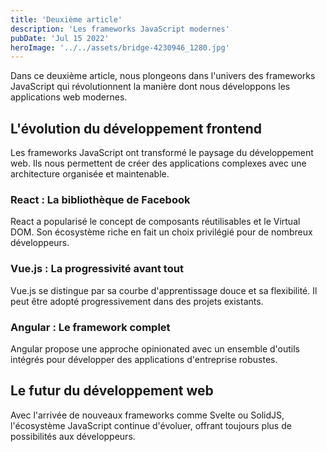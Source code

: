 ```yaml
---
title: 'Deuxième article'
description: 'Les frameworks JavaScript modernes'
pubDate: 'Jul 15 2022'
heroImage: '../../assets/bridge-4230946_1280.jpg'
---
```


Dans ce deuxième article, nous plongeons dans l'univers des frameworks JavaScript qui révolutionnent la manière dont nous développons les applications web modernes.

## L'évolution du développement frontend

Les frameworks JavaScript ont transformé le paysage du développement web. Ils nous permettent de créer des applications complexes avec une architecture organisée et maintenable.

### React : La bibliothèque de Facebook

React a popularisé le concept de composants réutilisables et le Virtual DOM. Son écosystème riche en fait un choix privilégié pour de nombreux développeurs.

### Vue.js : La progressivité avant tout

Vue.js se distingue par sa courbe d'apprentissage douce et sa flexibilité. Il peut être adopté progressivement dans des projets existants.

### Angular : Le framework complet

Angular propose une approche opinionated avec un ensemble d'outils intégrés pour développer des applications d'entreprise robustes.

## Le futur du développement web

Avec l'arrivée de nouveaux frameworks comme Svelte ou SolidJS, l'écosystème JavaScript continue d'évoluer, offrant toujours plus de possibilités aux développeurs.
